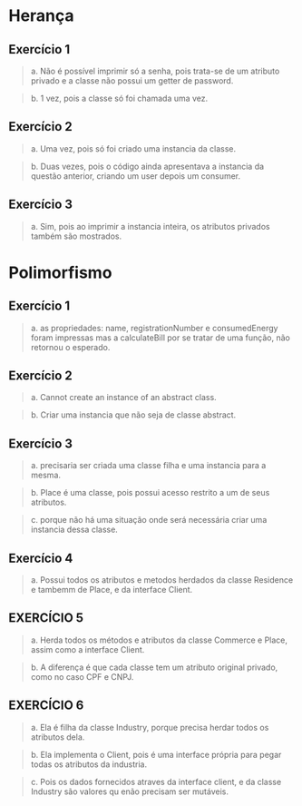  # Herança

 ## Exercício 1
 > a. Não é possível imprimir só a senha, pois trata-se de um atributo privado e a classe não possui um getter de password.
 
 > b. 1 vez, pois a classe só foi chamada uma vez.

 ## Exercício 2
 > a. Uma vez, pois só foi criado uma instancia da classe.

 > b. Duas vezes, pois o código ainda apresentava a instancia da questão anterior, criando um user depois um consumer.

 ## Exercício 3
 > a. Sim, pois ao imprimir a instancia inteira, os atributos privados também são mostrados.


 # Polimorfismo

 ## Exercício 1
 > a. as propriedades: name, registrationNumber e consumedEnergy foram impressas mas a calculateBill por se tratar de uma função, não retornou o esperado.

 ## Exercício 2 
 > a. Cannot create an instance of an abstract class.

 > b. Criar uma instancia que não seja de classe abstract. 

 ## Exercício 3
 > a. precisaria ser criada uma classe filha e uma instancia para a mesma.

 > b. Place é uma classe, pois possui acesso restrito a um de seus atributos.

 > c. porque não há uma situação onde será necessária criar uma instancia dessa classe.

 ## Exercício 4 
 > a. Possui todos os atributos e metodos herdados da classe Residence e tambemm de Place, e da interface Client.
 
 ## EXERCÍCIO 5

> a. Herda todos os métodos e atributos da classe Commerce e Place, assim como a interface Client.

> b. A diferença é que cada classe tem um atributo original privado, como no caso CPF e CNPJ.

## EXERCÍCIO 6

> a. Ela é filha da classe Industry, porque precisa herdar todos os atributos dela.

> b. Ela implementa o Client, pois é uma interface própria para pegar todas os atributos da industria.

> c. Pois os dados fornecidos atraves da interface client, e da classe Industry são valores qu enão precisam ser mutáveis.